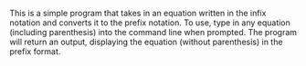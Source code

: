 This is a simple program that takes in an equation written in the infix notation and converts it to the prefix notation. To use, type in any equation (including parenthesis) into the command line when prompted. The program will return an output, displaying the equation (without parenthesis) in the prefix format. 
